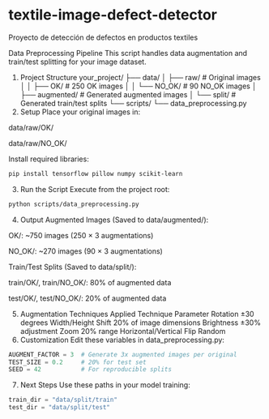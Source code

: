 # textile-image-defect-detector
Proyecto de detección de defectos en productos textiles


Data Preprocessing Pipeline
This script handles data augmentation and train/test splitting for your image dataset.

1. Project Structure
your_project/
├── data/
│   ├── raw/               # Original images
│   │   ├── OK/            # 250 OK images
│   │   └── NO_OK/         # 90 NO_OK images
│   ├── augmented/         # Generated augmented images
│   └── split/            # Generated train/test splits
└── scripts/
    └── data_preprocessing.py
2. Setup
Place your original images in:

data/raw/OK/

data/raw/NO_OK/

Install required libraries:

```bash
pip install tensorflow pillow numpy scikit-learn
```

3. Run the Script
Execute from the project root:

```bash
python scripts/data_preprocessing.py
```

4. Output
Augmented Images (Saved to data/augmented/):

OK/: ~750 images (250 × 3 augmentations)

NO_OK/: ~270 images (90 × 3 augmentations)

Train/Test Splits (Saved to data/split/):

train/OK/, train/NO_OK/: 80% of augmented data

test/OK/, test/NO_OK/: 20% of augmented data

5. Augmentation Techniques Applied
Technique	Parameter
Rotation	±30 degrees
Width/Height Shift	20% of image dimensions
Brightness	±30% adjustment
Zoom	20% range
Horizontal/Vertical Flip	Random
6. Customization
Edit these variables in data_preprocessing.py:

```python
AUGMENT_FACTOR = 3  # Generate 3x augmented images per original
TEST_SIZE = 0.2     # 20% for test set
SEED = 42           # For reproducible splits
```

7. Next Steps
Use these paths in your model training:

```python
train_dir = "data/split/train"
test_dir = "data/split/test"
```